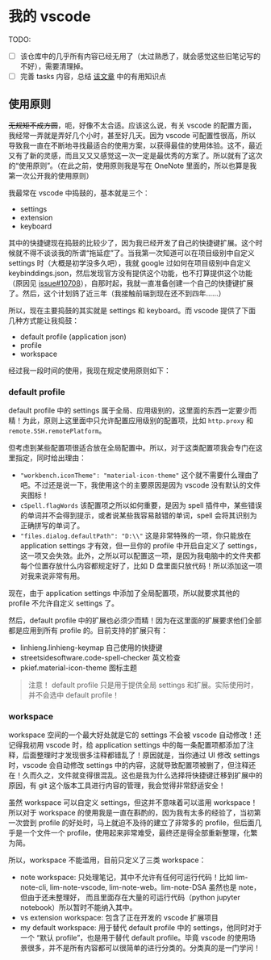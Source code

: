 # 我的 vscode

TODO:

- [ ] 该仓库中的几乎所有内容已经无用了（太过熟悉了，就会感觉这些旧笔记写的不好），需要清理掉。
- [ ] 完善 tasks 内容，总结 [该文章](https://juejin.cn/post/7035448197883363359) 中的有用知识点

## 使用原则

~~无规矩不成方圆~~，呃，好像不太合适。应该这么说，有关 vscode 的配置方面，我经常一弄就是弄好几个小时，甚至好几天。因为 vscode 可配置性很高，所以导致我一直在不断地寻找最适合的使用方案，以获得最佳的使用体验。这不，最近又有了新的灵感，而且又又又感觉这一次一定是最优秀的方案了。所以就有了这次的“使用原则”。（在此之前，使用原则我是写在 OneNote 里面的，所以也算是我第一次公开我的使用原则）

我最常在 vscode 中捣鼓的，基本就是三个：

- settings
- extension
- keyboard

其中的快捷键现在捣鼓的比较少了，因为我已经开发了自己的快捷键扩展。这个时候就不得不谈谈我的所谓“拖延症”了。当我第一次知道可以在项目级别中自定义 settings 时（大概是初学没多久吧），我就 google 过如何在项目级别中自定义 keybinddings.json，然后发现官方没有提供这个功能，也不打算提供这个功能（原因见 [issue#10708]），自那时起，我就一直准备创建一个自己的快捷键扩展了。然后，这个计划鸽了近三年（我接触前端到现在还不到四年……）

所以，现在主要捣鼓的其实就是 settings 和 keyboard。而 vscode 提供了下面几种方式能让我捣鼓：

- default profile (application json)
- profile
- workspace

经过我一段时间的使用，我现在规定使用原则如下：

### default profile

default profile 中的 settings 属于全局、应用级别的，这里面的东西一定要少而精！为此，原则上这里面中只允许配置应用级别的配置项，比如 `http.proxy` 和 `remote.SSH.remotePlatform`。

但考虑到某些配置项很适合放在全局配置中。所以，对于这类配置项我会专门在这里指定，同时给出理由：

  - `"workbench.iconTheme": "material-icon-theme"` 这个就不需要什么理由了吧。不过还是说一下，我使用这个的主要原因是因为 vscode 没有默认的文件夹图标！
  - `cSpell.flagWords` 该配置项之所以如何重要，是因为 spell 插件中，某些错误的单词并不会得到提示，或者说某些我容易敲错的单词，spell 会将其识别为正确拼写的单词了。
  - `"files.dialog.defaultPath": "D:\\"` 这是非常特殊的一项，你只能放在 application settings 才有效，但一旦你的 profile 中开启自定义了 settings，这一项又会失效。此外，之所以可以配置这一项，是因为我电脑中的文件夹都每个位置存放什么内容都规定好了，比如 D 盘里面只放代码！所以添加这一项对我来说非常有用。

现在，由于 application settings 中添加了全局配置项，所以就要求其他的 profile 不允许自定义 settings 了。

然后，default profile 中的扩展也必须少而精！因为在这里面的扩展要求他们全部都是应用到所有 profile 的。目前支持的扩展只有：

- linhieng.linhieng-keymap 自己使用的快捷键
- streetsidesoftware.code-spell-checker 英文检查
- pkief.material-icon-theme 图标主题

> 注意！
> default profile 只是用于提供全局 settings 和扩展。实际使用时，并不会选中 default profile！

### workspace

workspace 空间的一个最大好处就是它的 settings 不会被 vscode 自动修改！还记得我初用 vscode 时，给 application settings 中的每一条配置项都添加了注释，后面整理时才发现很多注释都错乱了！原因就是，当你通过 UI 修改 settings 时，vscode 会自动修改 settings 中的内容，这就导致配置项被删了，但注释还在！久而久之，文件就变得很混乱。这也是我为什么选择将快捷键迁移到扩展中的原因，有 git 这个版本工具进行内容的管理，我会觉得非常舒适安全！

虽然 workspace 可以自定义 settings，但这并不意味着可以滥用 workspace！所以对于 workspace 的使用我是一直在斟酌的，因为我有太多的经验了，当初第一次尝到 profile 的好处时，马上就迫不及待的建立了非常多的 profile，但后面几乎是一个文件一个 profile，使用起来非常难受，最终还是得全部重新整理，化繁为简。

所以，workspace 不能滥用，目前只定义了三类 workspace：

- note workspace: 只处理笔记，其中不允许有任何可运行代码！比如 lim-note-cli, lim-note-vscode, lim-note-web。lim-note-DSA 虽然也是 note，但由于还未整理好， 而且里面存在大量的可运行代码（python jupyter notebook）所以暂时不能纳入其中。
- vs extension workspace: 包含了正在开发的 vscode 扩展项目
- my default workspace: 用于替代 default profile 中的 settings，他同时对于一个 “默认 profile”，也是用于替代 default profile。毕竟 vscode 的使用场景很多，并不是所有内容都可以很简单的进行分类的。分类真的是一门学问！

[issue#10708]: https://github.com/microsoft/vscode/issues/10708#issuecomment-241330047
